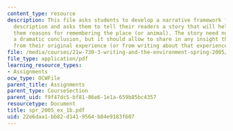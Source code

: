 ```yaml
---
content_type: resource
description: This file asks students to develop a narrative framework for their original
  description and asks them to tell their readers a story that will help to understand
  them reasons for remembering the place (or animal). The story need not lead  toward
  a dramatic conclusion, but it should allow to share in any insight that they derived
  from their original experience (or from writing about that experience).
file: /media/courses/21w-730-3-writing-and-the-environment-spring-2005/22e6daa1bb82d1419564b84e9183f607_spr_2005_ex_1b.pdf
file_type: application/pdf
learning_resource_types:
- Assignments
ocw_type: OCWFile
parent_title: Assignments
parent_type: CourseSection
parent_uid: f9f47dc5-bf81-86e6-1e1a-659b85bc4357
resourcetype: Document
title: spr_2005_ex_1b.pdf
uid: 22e6daa1-bb82-d141-9564-b84e9183f607
---
```

